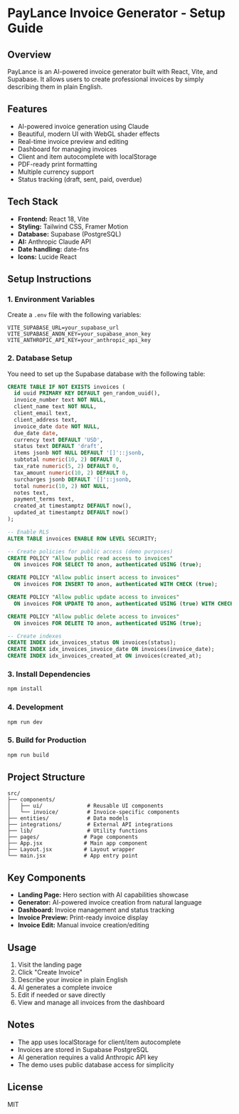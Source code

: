 # PayLance Invoice Generator - Setup Guide

## Overview

PayLance is an AI-powered invoice generator built with React, Vite, and Supabase. It allows users to create professional invoices by simply describing them in plain English.

## Features

- AI-powered invoice generation using Claude
- Beautiful, modern UI with WebGL shader effects
- Real-time invoice preview and editing
- Dashboard for managing invoices
- Client and item autocomplete with localStorage
- PDF-ready print formatting
- Multiple currency support
- Status tracking (draft, sent, paid, overdue)

## Tech Stack

- **Frontend:** React 18, Vite
- **Styling:** Tailwind CSS, Framer Motion
- **Database:** Supabase (PostgreSQL)
- **AI:** Anthropic Claude API
- **Date handling:** date-fns
- **Icons:** Lucide React

## Setup Instructions

### 1. Environment Variables

Create a `.env` file with the following variables:

```
VITE_SUPABASE_URL=your_supabase_url
VITE_SUPABASE_ANON_KEY=your_supabase_anon_key
VITE_ANTHROPIC_API_KEY=your_anthropic_api_key
```

### 2. Database Setup

You need to set up the Supabase database with the following table:

```sql
CREATE TABLE IF NOT EXISTS invoices (
  id uuid PRIMARY KEY DEFAULT gen_random_uuid(),
  invoice_number text NOT NULL,
  client_name text NOT NULL,
  client_email text,
  client_address text,
  invoice_date date NOT NULL,
  due_date date,
  currency text DEFAULT 'USD',
  status text DEFAULT 'draft',
  items jsonb NOT NULL DEFAULT '[]'::jsonb,
  subtotal numeric(10, 2) DEFAULT 0,
  tax_rate numeric(5, 2) DEFAULT 0,
  tax_amount numeric(10, 2) DEFAULT 0,
  surcharges jsonb DEFAULT '[]'::jsonb,
  total numeric(10, 2) NOT NULL,
  notes text,
  payment_terms text,
  created_at timestamptz DEFAULT now(),
  updated_at timestamptz DEFAULT now()
);

-- Enable RLS
ALTER TABLE invoices ENABLE ROW LEVEL SECURITY;

-- Create policies for public access (demo purposes)
CREATE POLICY "Allow public read access to invoices"
  ON invoices FOR SELECT TO anon, authenticated USING (true);

CREATE POLICY "Allow public insert access to invoices"
  ON invoices FOR INSERT TO anon, authenticated WITH CHECK (true);

CREATE POLICY "Allow public update access to invoices"
  ON invoices FOR UPDATE TO anon, authenticated USING (true) WITH CHECK (true);

CREATE POLICY "Allow public delete access to invoices"
  ON invoices FOR DELETE TO anon, authenticated USING (true);

-- Create indexes
CREATE INDEX idx_invoices_status ON invoices(status);
CREATE INDEX idx_invoices_invoice_date ON invoices(invoice_date);
CREATE INDEX idx_invoices_created_at ON invoices(created_at);
```

### 3. Install Dependencies

```bash
npm install
```

### 4. Development

```bash
npm run dev
```

### 5. Build for Production

```bash
npm run build
```

## Project Structure

```
src/
├── components/
│   ├── ui/              # Reusable UI components
│   └── invoice/         # Invoice-specific components
├── entities/            # Data models
├── integrations/        # External API integrations
├── lib/                 # Utility functions
├── pages/              # Page components
├── App.jsx             # Main app component
├── Layout.jsx          # Layout wrapper
└── main.jsx            # App entry point
```

## Key Components

- **Landing Page:** Hero section with AI capabilities showcase
- **Generator:** AI-powered invoice creation from natural language
- **Dashboard:** Invoice management and status tracking
- **Invoice Preview:** Print-ready invoice display
- **Invoice Edit:** Manual invoice creation/editing

## Usage

1. Visit the landing page
2. Click "Create Invoice"
3. Describe your invoice in plain English
4. AI generates a complete invoice
5. Edit if needed or save directly
6. View and manage all invoices from the dashboard

## Notes

- The app uses localStorage for client/item autocomplete
- Invoices are stored in Supabase PostgreSQL
- AI generation requires a valid Anthropic API key
- The demo uses public database access for simplicity

## License

MIT
